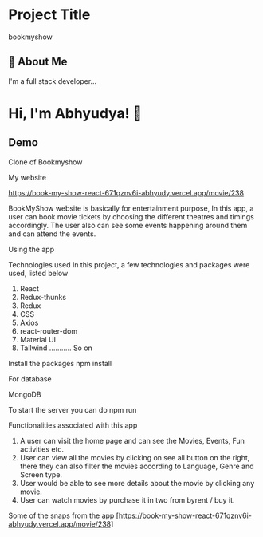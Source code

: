 
# Project Title


bookmyshow
## 🚀 About Me
I'm a full stack developer...


# Hi, I'm Abhyudya! 👋


## Demo

Clone of Bookmyshow

My website

https://book-my-show-react-671qznv6i-abhyudy.vercel.app/movie/238

BookMyShow website is basically for entertainment purpose, In this app, a user can book movie tickets by choosing the different theatres and timings accordingly. The user also can see some events happening around them and can attend the events.

Using the app

Technologies used
In this project, a few technologies and packages were used, listed below

1. React
2. Redux-thunks
3. Redux
4. CSS
5. Axios
6. react-router-dom
7. Material UI
8. Tailwind ........... So on 

Install the packages
npm install

For database

MongoDB

To start the server you can do
 npm run 

Functionalities associated with this app

1. A user can visit the home page and can see the Movies, Events, Fun activities etc.
2. User can view all the movies by clicking on see all button on the right, there they can also filter the movies according to Language, Genre and Screen type.
3. User would be able to see more details about the movie by clicking any movie.
4. User can watch movies by purchase it in two from byrent / buy it.


Some of the snaps from the app
[https://book-my-show-react-671qznv6i-abhyudy.vercel.app/movie/238]








